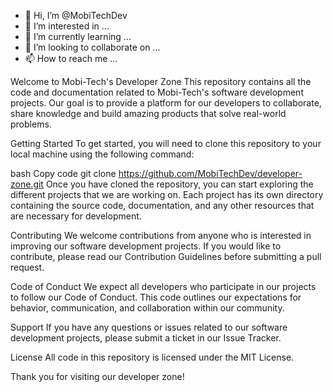 - 👋 Hi, I’m @MobiTechDev
- 👀 I’m interested in ...
- 🌱 I’m currently learning ...
- 💞️ I’m looking to collaborate on ...
- 📫 How to reach me ...

Welcome to Mobi-Tech's Developer Zone
This repository contains all the code and documentation related to Mobi-Tech's software development projects. Our goal is to provide a platform for our developers to collaborate, share knowledge and build amazing products that solve real-world problems.

Getting Started
To get started, you will need to clone this repository to your local machine using the following command:

bash
Copy code
git clone https://github.com/MobiTechDev/developer-zone.git
Once you have cloned the repository, you can start exploring the different projects that we are working on. Each project has its own directory containing the source code, documentation, and any other resources that are necessary for development.

Contributing
We welcome contributions from anyone who is interested in improving our software development projects. If you would like to contribute, please read our Contribution Guidelines before submitting a pull request.

Code of Conduct
We expect all developers who participate in our projects to follow our Code of Conduct. This code outlines our expectations for behavior, communication, and collaboration within our community.

Support
If you have any questions or issues related to our software development projects, please submit a ticket in our Issue Tracker.

License
All code in this repository is licensed under the MIT License.

Thank you for visiting our developer zone!

<!---
MobiTechDev/MobiTechDev is a ✨ special ✨ repository because its `README.md` (this file) appears on your GitHub profile.
You can click the Preview link to take a look at your changes.
--->
